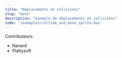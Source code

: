 ```yaml
---
title: "Déplacements et collisions"
slug: "move"
description: "Exemple de déplacements et collisions"
code: '/exemples/collide_and_move_sprite.bas'
---
```

Contributeurs: 
- Nanard
- Plattysoft
